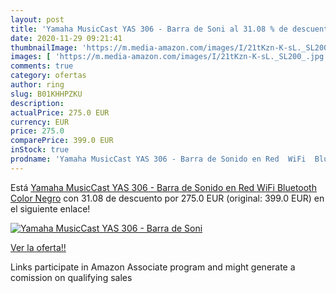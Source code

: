 ```yaml
---
layout: post
title: 'Yamaha MusicCast YAS 306 - Barra de Soni al 31.08 % de descuento'
date: 2020-11-29 09:21:41
thumbnailImage: 'https://m.media-amazon.com/images/I/21tKzn-K-sL._SL200_.jpg'
images: [ 'https://m.media-amazon.com/images/I/21tKzn-K-sL._SL200_.jpg' ]
comments: true
category: ofertas
author: ring
slug: B01KHHPZKU
description:
actualPrice: 275.0 EUR
currency: EUR
price: 275.0
comparePrice: 399.0 EUR
inStock: true
prodname: 'Yamaha MusicCast YAS 306 - Barra de Sonido en Red  WiFi  Bluetooth  Color Negro'
---
```


Está [Yamaha MusicCast YAS 306 - Barra de Sonido en Red  WiFi  Bluetooth  Color Negro](https://www.amazon.es/dp/B01KHHPZKU/?tag=tolees-21) con 31.08 de descuento por 275.0 EUR (original: 399.0 EUR) en el siguiente enlace!

[![Yamaha MusicCast YAS 306 - Barra de Soni](https://m.media-amazon.com/images/I/21tKzn-K-sL._SL200_.jpg)](https://www.amazon.es/dp/B01KHHPZKU/?tag=tolees-21)

[Ver la oferta!!](https://www.amazon.es/dp/B01KHHPZKU/?tag=tolees-21)

Links participate in Amazon Associate program and might generate a comission on qualifying sales


